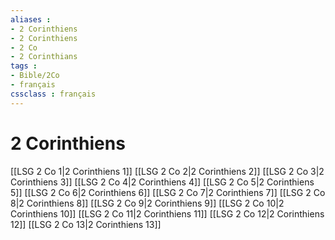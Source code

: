 ```yaml
---
aliases : 
- 2 Corinthiens
- 2 Corinthiens
- 2 Co
- 2 Corinthians
tags : 
- Bible/2Co
- français
cssclass : français
---
```


# 2 Corinthiens

[[LSG 2 Co 1|2 Corinthiens 1]]
[[LSG 2 Co 2|2 Corinthiens 2]]
[[LSG 2 Co 3|2 Corinthiens 3]]
[[LSG 2 Co 4|2 Corinthiens 4]]
[[LSG 2 Co 5|2 Corinthiens 5]]
[[LSG 2 Co 6|2 Corinthiens 6]]
[[LSG 2 Co 7|2 Corinthiens 7]]
[[LSG 2 Co 8|2 Corinthiens 8]]
[[LSG 2 Co 9|2 Corinthiens 9]]
[[LSG 2 Co 10|2 Corinthiens 10]]
[[LSG 2 Co 11|2 Corinthiens 11]]
[[LSG 2 Co 12|2 Corinthiens 12]]
[[LSG 2 Co 13|2 Corinthiens 13]]
